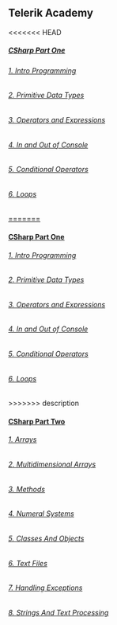 <h2>Telerik Academy</h2>

<<<<<<< HEAD
<h5><a href="https://github.com/stoyans/Telerik/tree/master/Programming/CSharpPart1" target="_blank"<strong>CSharp Part One</strong></h5>

<h6><a href="https://github.com/stoyans/Telerik/tree/master/Programming/CSharpPart1/Intro_Programming" target="_blank">1. Intro Programming</a></h6>
<h6><a href="https://github.com/stoyans/Telerik/tree/master/Programming/CSharpPart1/Primitive_Data_types" target="_blank">2. Primitive Data Types</h6>
<h6><a href="https://github.com/stoyans/Telerik/tree/master/Programming/CSharpPart1/Operators_and_Expressions" target="_blank">3. Operators and Expressions</h6>
<h6><a href="https://github.com/stoyans/Telerik/tree/master/Programming/CSharpPart1/In_Out_Console" target="_blank">4. In and Out of Console</h6>
<h6><a href="https://github.com/stoyans/Telerik/tree/master/Programming/CSharpPart1/ConditionalOperators" target="_blank">5. Conditional Operators</h6>
<h6><a href="https://github.com/stoyans/Telerik/tree/master/Programming/CSharpPart1/Loops" target="_blank">6. Loops</h6>
=======
<h4><a href="https://github.com/stoyans/Telerik/tree/master/Programming/CSharpPart1" target="_blank"><strong><u>CSharp Part One</u></strong></a></h4>

<h6><a href="https://github.com/stoyans/Telerik/tree/master/Programming/CSharpPart1/Intro_Programming" target="_blank">1. Intro Programming</a></h6>
<h6><a href="https://github.com/stoyans/Telerik/tree/master/Programming/CSharpPart1/Primitive_Data_types" target="_blank">2. Primitive Data Types</a></h6>
<h6><a href="https://github.com/stoyans/Telerik/tree/master/Programming/CSharpPart1/Operators_and_Expressions" target="_blank">3. Operators and Expressions</a></h6>
<h6><a href="https://github.com/stoyans/Telerik/tree/master/Programming/CSharpPart1/In_Out_Console" target="_blank">4. In and Out of Console</a></h6>
<h6><a href="https://github.com/stoyans/Telerik/tree/master/Programming/CSharpPart1/ConditionalOperators" target="_blank">5. Conditional Operators</a></h6>
<h6><a href="https://github.com/stoyans/Telerik/tree/master/Programming/CSharpPart1/Loops" target="_blank">6. Loops</a></h6>
>>>>>>> description


<h4>
  <a href="https://github.com/stoyans/Telerik/tree/master/Programming/CSharpPart2" target="_blank">
    <strong>
      <u>CSharp Part Two</u>
    </strong>
  </a>
</h4>

<h6>
  <a href="https://github.com/stoyans/Telerik/tree/master/Programming/CSharpPart2/Arrays" target="_blank">1. Arrays</a>
</h6>
<h6>
  <a href="https://github.com/stoyans/Telerik/tree/master/Programming/CSharpPart2/MultidimensionalArrays" target="_blank">2. Multidimensional Arrays</a>
</h6>
<h6>
  <a href="https://github.com/stoyans/Telerik/tree/master/Programming/CSharpPart2/Methods" target="_blank">3. Methods</a>
</h6>
<h6>
  <a href="https://github.com/stoyans/Telerik/tree/master/Programming/CSharpPart2/NumeralSystems" target="_blank">4. Numeral Systems</a>
</h6>
<h6>
  <a href="https://github.com/stoyans/Telerik/tree/master/Programming/CSharpPart2/ClassesAndObjects" target="_blank">5. Classes And Objects</a>
</h6>
<h6>
  <a href="https://github.com/stoyans/Telerik/tree/master/Programming/CSharpPart2/TextFiles" target="_blank">6. Text Files</a>
</h6>
<h6>
  <a href="https://github.com/stoyans/Telerik/tree/master/Programming/CSharpPart2/HandlingExceptions" target="_blank">7. Handling Exceptions</a>
</h6>
<h6>
  <a href="https://github.com/stoyans/Telerik/tree/master/Programming/CSharpPart2/StringsAndTextProcessing" target="_blank">8. Strings And Text Processing</a>
</h6>

